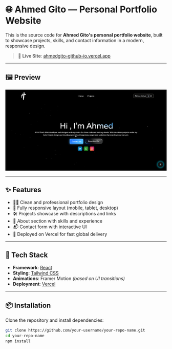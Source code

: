 # 🌐 Ahmed Gito — Personal Portfolio Website

This is the source code for **Ahmed Gito's personal portfolio website**, built to showcase projects, skills, and contact information in a modern, responsive design.

> 🔗 **Live Site**: [ahmedgito-github-io.vercel.app](https://ahmedgito-github-io.vercel.app)

---

## 🖼️ Preview

![Portfolio Screenshot](./screenshot.png)

---

## ✨ Features

- 🧑‍💻 Clean and professional portfolio design
- 📱 Fully responsive layout (mobile, tablet, desktop)
- 🛠️ Projects showcase with descriptions and links
- 📇 About section with skills and experience
- 📬 Contact form with interactive UI
- 🚀 Deployed on Vercel for fast global delivery

---

## 🧰 Tech Stack

- **Framework**: [React](https://reactjs.org/)
- **Styling**: [Tailwind CSS](https://tailwindcss.com/)
- **Animations**: Framer Motion *(based on UI transitions)*
- **Deployment**: [Vercel](https://vercel.com/)

---

## 📦 Installation

Clone the repository and install dependencies:

```bash
git clone https://github.com/your-username/your-repo-name.git
cd your-repo-name
npm install
